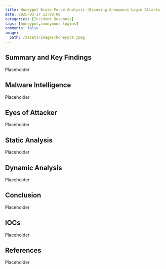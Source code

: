 ```yaml
---
title: Honeypot Brute Force Analysis (Exposing Anonymous Login Attacks)
date: 2025-03-17 12:00:00
categories: [Incident Response]
tags: [honeypot,anonymous logins]
comments: false
image:
  path: /assets/images/honeypot.jpeg
---
```


## Summary and Key Findings
Placeholder

## Malware Intelligence
Placeholder

## Eyes of Attacker
Placeholder

## Static Analysis
Placeholder

## Dynamic Analysis
Placeholder

## Conclusion
Placeholder

## IOCs
Placeholder

## References
Placeholder
